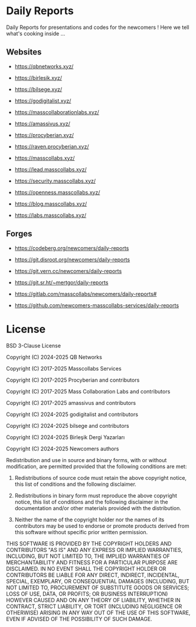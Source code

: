 # Daily Reports

Daily Reports for presentations and codes for the newcomers ! Here we tell what's cooking inside ...

## Websites 

* https://qbnetworks.xyz/

* https://birlesik.xyz/

* https://bilsege.xyz/

* https://godigitalist.xyz/

* https://masscollaborationlabs.xyz/

* https://amassivus.xyz/

* https://procyberian.xyz/

* https://raven.procyberian.xyz/

* https://masscollabs.xyz/

* https://lead.masscollabs.xyz/

* https://security.masscollabs.xyz/

* https://openness.masscollabs.xyz/

* https://blog.masscollabs.xyz/

* https://labs.masscollabs.xyz/

## Forges

* https://codeberg.org/newcomers/daily-reports

* https://git.disroot.org/newcomers/daily-reports

* https://git.vern.cc/newcomers/daily-reports
 
* https://git.sr.ht/~mertgor/daily-reports

* https://gitlab.com/masscollabs/newcomers/daily-reports#

* https://github.com/newcomers-masscollabs-services/daily-reports

# License

BSD 3-Clause License

Copyright (C) 2024-2025 QB Networks

Copyright (C) 2017-2025 Masscollabs Services

Copyright (C) 2017-2025 Procyberian and contributors

Copyright (C) 2017-2025 Mass Collaboration Labs and contributors

Copyright (C) 2017-2025 amassivus and contributors

Copyright (C) 2024-2025 godigitalist and contributors

Copyright (C) 2024-2025 bilsege and contributors

Copyright (C) 2024-2025 Birleşik Dergi Yazarları

Copyright (C) 2024-2025 Newcomers authors

Redistribution and use in source and binary forms, with or without
modification, are permitted provided that the following conditions are met:

1. Redistributions of source code must retain the above copyright notice, this
   list of conditions and the following disclaimer.

2. Redistributions in binary form must reproduce the above copyright notice,
   this list of conditions and the following disclaimer in the documentation
   and/or other materials provided with the distribution.

3. Neither the name of the copyright holder nor the names of its
   contributors may be used to endorse or promote products derived from
   this software without specific prior written permission.

THIS SOFTWARE IS PROVIDED BY THE COPYRIGHT HOLDERS AND CONTRIBUTORS "AS IS"
AND ANY EXPRESS OR IMPLIED WARRANTIES, INCLUDING, BUT NOT LIMITED TO, THE
IMPLIED WARRANTIES OF MERCHANTABILITY AND FITNESS FOR A PARTICULAR PURPOSE ARE
DISCLAIMED. IN NO EVENT SHALL THE COPYRIGHT HOLDER OR CONTRIBUTORS BE LIABLE
FOR ANY DIRECT, INDIRECT, INCIDENTAL, SPECIAL, EXEMPLARY, OR CONSEQUENTIAL
DAMAGES (INCLUDING, BUT NOT LIMITED TO, PROCUREMENT OF SUBSTITUTE GOODS OR
SERVICES; LOSS OF USE, DATA, OR PROFITS; OR BUSINESS INTERRUPTION) HOWEVER
CAUSED AND ON ANY THEORY OF LIABILITY, WHETHER IN CONTRACT, STRICT LIABILITY,
OR TORT (INCLUDING NEGLIGENCE OR OTHERWISE) ARISING IN ANY WAY OUT OF THE USE
OF THIS SOFTWARE, EVEN IF ADVISED OF THE POSSIBILITY OF SUCH DAMAGE.
